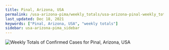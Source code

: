 ```yaml
---
title: Pinal, Arizona, USA
permalink: /usa-arizona-pima/weekly_totals/usa-arizona-pinal-weekly_totals.html
last_updated: Dec 18, 2021
keywords: ["Pinal, Arizona, USA", "weekly totals"]
sidebar: usa-arizona-pima_sidebar
---
```


![Weekly Totals of Confirmed Cases for Pinal, Arizona, USA](/covid_tracker/images/graphs/usa-arizona-pinal-weekly_totals_graph.png)
